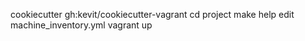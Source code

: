 cookiecutter gh:kevit/cookiecutter-vagrant
cd project
make help
edit machine_inventory.yml
vagrant up
